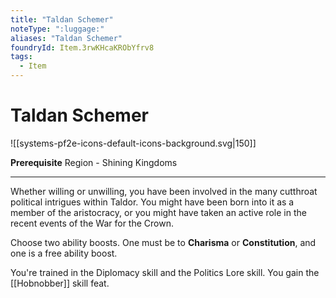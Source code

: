 ```yaml
---
title: "Taldan Schemer"
noteType: ":luggage:"
aliases: "Taldan Schemer"
foundryId: Item.3rwKHcaKRObYfrv8
tags:
  - Item
---
```


# Taldan Schemer
![[systems-pf2e-icons-default-icons-background.svg|150]]

**Prerequisite** Region - Shining Kingdoms

* * *

Whether willing or unwilling, you have been involved in the many cutthroat political intrigues within Taldor. You might have been born into it as a member of the aristocracy, or you might have taken an active role in the recent events of the War for the Crown.

Choose two ability boosts. One must be to **Charisma** or **Constitution**, and one is a free ability boost.

You're trained in the Diplomacy skill and the Politics Lore skill. You gain the [[Hobnobber]] skill feat.
